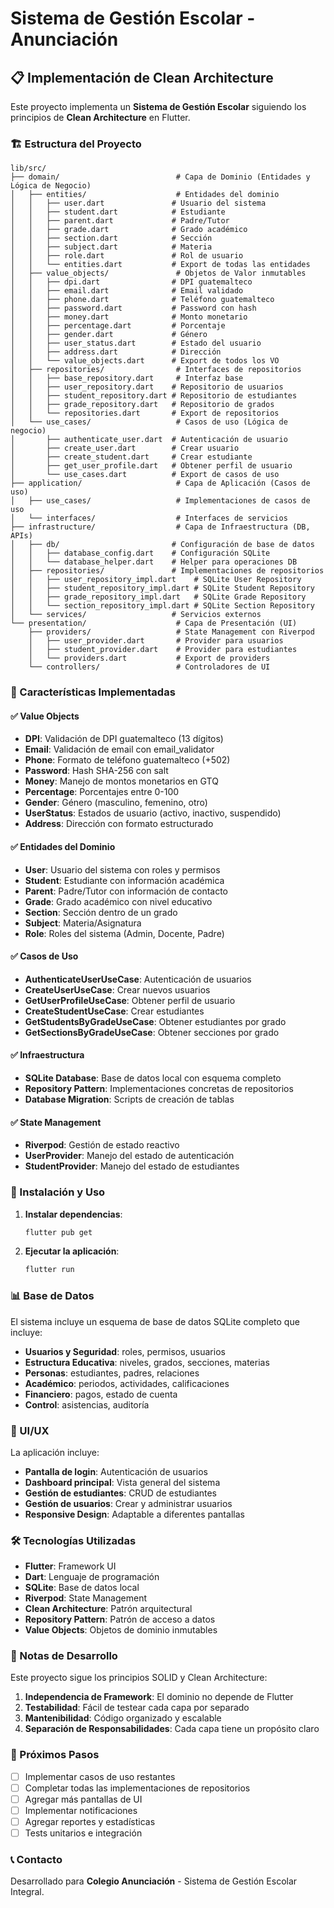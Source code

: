 # Sistema de Gestión Escolar - Anunciación

## 📋 Implementación de Clean Architecture

Este proyecto implementa un **Sistema de Gestión Escolar** siguiendo los principios de **Clean Architecture** en Flutter.

### 🏗️ Estructura del Proyecto

```
lib/src/
├── domain/                          # Capa de Dominio (Entidades y Lógica de Negocio)
│   ├── entities/                    # Entidades del dominio
│   │   ├── user.dart               # Usuario del sistema
│   │   ├── student.dart            # Estudiante
│   │   ├── parent.dart             # Padre/Tutor
│   │   ├── grade.dart              # Grado académico
│   │   ├── section.dart            # Sección
│   │   ├── subject.dart            # Materia
│   │   ├── role.dart               # Rol de usuario
│   │   └── entities.dart           # Export de todas las entidades
│   ├── value_objects/               # Objetos de Valor inmutables
│   │   ├── dpi.dart                # DPI guatemalteco
│   │   ├── email.dart              # Email validado
│   │   ├── phone.dart              # Teléfono guatemalteco
│   │   ├── password.dart           # Password con hash
│   │   ├── money.dart              # Monto monetario
│   │   ├── percentage.dart         # Porcentaje
│   │   ├── gender.dart             # Género
│   │   ├── user_status.dart        # Estado del usuario
│   │   ├── address.dart            # Dirección
│   │   └── value_objects.dart      # Export de todos los VO
│   ├── repositories/                # Interfaces de repositorios
│   │   ├── base_repository.dart     # Interfaz base
│   │   ├── user_repository.dart    # Repositorio de usuarios
│   │   ├── student_repository.dart # Repositorio de estudiantes
│   │   ├── grade_repository.dart   # Repositorio de grados
│   │   └── repositories.dart       # Export de repositorios
│   └── use_cases/                   # Casos de uso (Lógica de negocio)
│       ├── authenticate_user.dart  # Autenticación de usuario
│       ├── create_user.dart        # Crear usuario
│       ├── create_student.dart     # Crear estudiante
│       ├── get_user_profile.dart   # Obtener perfil de usuario
│       └── use_cases.dart          # Export de casos de uso
├── application/                     # Capa de Aplicación (Casos de uso)
│   ├── use_cases/                   # Implementaciones de casos de uso
│   └── interfaces/                  # Interfaces de servicios
├── infrastructure/                  # Capa de Infraestructura (DB, APIs)
│   ├── db/                         # Configuración de base de datos
│   │   ├── database_config.dart    # Configuración SQLite
│   │   └── database_helper.dart    # Helper para operaciones DB
│   ├── repositories/               # Implementaciones de repositorios
│   │   ├── user_repository_impl.dart    # SQLite User Repository
│   │   ├── student_repository_impl.dart # SQLite Student Repository
│   │   ├── grade_repository_impl.dart   # SQLite Grade Repository
│   │   └── section_repository_impl.dart # SQLite Section Repository
│   └── services/                   # Servicios externos
└── presentation/                    # Capa de Presentación (UI)
    ├── providers/                   # State Management con Riverpod
    │   ├── user_provider.dart       # Provider para usuarios
    │   ├── student_provider.dart    # Provider para estudiantes
    │   └── providers.dart           # Export de providers
    └── controllers/                 # Controladores de UI
```

### 🎯 Características Implementadas

#### ✅ Value Objects
- **DPI**: Validación de DPI guatemalteco (13 dígitos)
- **Email**: Validación de email con email_validator
- **Phone**: Formato de teléfono guatemalteco (+502)
- **Password**: Hash SHA-256 con salt
- **Money**: Manejo de montos monetarios en GTQ
- **Percentage**: Porcentajes entre 0-100
- **Gender**: Género (masculino, femenino, otro)
- **UserStatus**: Estados de usuario (activo, inactivo, suspendido)
- **Address**: Dirección con formato estructurado

#### ✅ Entidades del Dominio
- **User**: Usuario del sistema con roles y permisos
- **Student**: Estudiante con información académica
- **Parent**: Padre/Tutor con información de contacto
- **Grade**: Grado académico con nivel educativo
- **Section**: Sección dentro de un grado
- **Subject**: Materia/Asignatura
- **Role**: Roles del sistema (Admin, Docente, Padre)

#### ✅ Casos de Uso
- **AuthenticateUserUseCase**: Autenticación de usuarios
- **CreateUserUseCase**: Crear nuevos usuarios
- **GetUserProfileUseCase**: Obtener perfil de usuario
- **CreateStudentUseCase**: Crear estudiantes
- **GetStudentsByGradeUseCase**: Obtener estudiantes por grado
- **GetSectionsByGradeUseCase**: Obtener secciones por grado

#### ✅ Infraestructura
- **SQLite Database**: Base de datos local con esquema completo
- **Repository Pattern**: Implementaciones concretas de repositorios
- **Database Migration**: Scripts de creación de tablas

#### ✅ State Management
- **Riverpod**: Gestión de estado reactivo
- **UserProvider**: Manejo del estado de autenticación
- **StudentProvider**: Manejo del estado de estudiantes

### 🚀 Instalación y Uso

1. **Instalar dependencias**:
   ```bash
   flutter pub get
   ```

2. **Ejecutar la aplicación**:
   ```bash
   flutter run
   ```

### 📊 Base de Datos

El sistema incluye un esquema de base de datos SQLite completo que incluye:

- **Usuarios y Seguridad**: roles, permisos, usuarios
- **Estructura Educativa**: niveles, grados, secciones, materias
- **Personas**: estudiantes, padres, relaciones
- **Académico**: periodos, actividades, calificaciones
- **Financiero**: pagos, estado de cuenta
- **Control**: asistencias, auditoría

### 🎨 UI/UX

La aplicación incluye:
- **Pantalla de login**: Autenticación de usuarios
- **Dashboard principal**: Vista general del sistema
- **Gestión de estudiantes**: CRUD de estudiantes
- **Gestión de usuarios**: Crear y administrar usuarios
- **Responsive Design**: Adaptable a diferentes pantallas

### 🛠️ Tecnologías Utilizadas

- **Flutter**: Framework UI
- **Dart**: Lenguaje de programación
- **SQLite**: Base de datos local
- **Riverpod**: State Management
- **Clean Architecture**: Patrón arquitectural
- **Repository Pattern**: Patrón de acceso a datos
- **Value Objects**: Objetos de dominio inmutables

### 📝 Notas de Desarrollo

Este proyecto sigue los principios SOLID y Clean Architecture:

1. **Independencia de Framework**: El dominio no depende de Flutter
2. **Testabilidad**: Fácil de testear cada capa por separado
3. **Mantenibilidad**: Código organizado y escalable
4. **Separación de Responsabilidades**: Cada capa tiene un propósito claro

### 🔄 Próximos Pasos

- [ ] Implementar casos de uso restantes
- [ ] Completar todas las implementaciones de repositorios
- [ ] Agregar más pantallas de UI
- [ ] Implementar notificaciones
- [ ] Agregar reportes y estadísticas
- [ ] Tests unitarios e integración

### 📞 Contacto

Desarrollado para **Colegio Anunciación** - Sistema de Gestión Escolar Integral.
